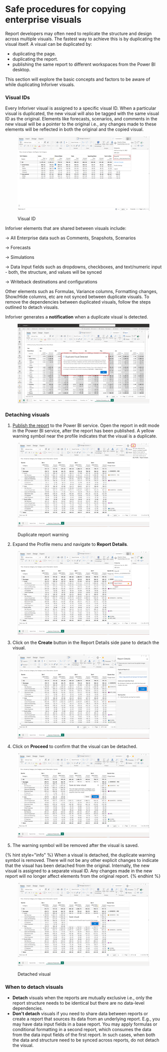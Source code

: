# Safe procedures for copying enterprise visuals

Report developers may often need to replicate the structure and design across multiple visuals. The fastest way to achieve this is by duplicating the visual itself. A visual can be duplicated by:

* duplicating the page.
* duplicating the report.
* publishing the same report to different workspaces from the Power BI desktop.

This section will explore the basic concepts and factors to be aware of while duplicating Inforiver visuals.

### Visual IDs

Every Inforiver visual is assigned to a specific visual ID. When a particular visual is duplicated, the new visual will also be tagged with the same visual ID as the original. Elements like forecasts, scenarios, and comments in the new visual will be a pointer to the original i.e., any changes made to these elements will be reflected in both the original and the copied visual.&#x20;

<figure><img src="../../.gitbook/assets/image.png" alt=""><figcaption><p>Visual ID</p></figcaption></figure>

Inforiver elements that are shared between visuals include:

\-> All Enterprise data such as Comments, Snapshots, Scenarios

\-> Forecasts

\-> Simulations

\-> Data Input fields such as dropdowns, checkboxes, and text/numeric input - both, the structure, and values will be synced

\-> Writeback destinations and configurations

Other elements such as Formulas, Variance columns, Formatting changes, Show/Hide columns, etc are not synced between duplicate visuals. To remove the dependencies between duplicated visuals, follow the steps outlined to detach visuals.

Inforiver generates a **notification** when a duplicate visual is detected.

<figure><img src="../../.gitbook/assets/image (9).png" alt=""><figcaption></figcaption></figure>

### Detaching visuals

1. [Publish the report](https://learn.microsoft.com/en-us/power-bi/create-reports/desktop-upload-desktop-files) to the Power BI service. Open the report in edit mode in the Power BI service, after the report has been published. A yellow warning symbol near the profile indicates that the visual is a duplicate.

<figure><img src="../../.gitbook/assets/image (2).png" alt=""><figcaption><p>Duplicate report warning</p></figcaption></figure>

2. Expand the Profile menu and navigate to **Report Details**.

<figure><img src="../../.gitbook/assets/image (3).png" alt=""><figcaption></figcaption></figure>

3. Click on the **Create** button in the Report Details side pane to detach the visual.

<figure><img src="../../.gitbook/assets/image (4).png" alt=""><figcaption></figcaption></figure>

4. Click on **Proceed** to confirm that the visual can be detached.

<figure><img src="../../.gitbook/assets/image (6).png" alt=""><figcaption></figcaption></figure>

5. The warning symbol will be removed after the visual is saved.

{% hint style="info" %}
When a visual is detached, the duplicate warning symbol is removed. There will not be any other explicit changes to indicate that the visual has been detached from the original. Internally, the new visual is assigned to a separate visual ID. Any changes made in the new report will no longer affect elements from the original report.
{% endhint %}

<figure><img src="../../.gitbook/assets/image (7).png" alt=""><figcaption><p>Detached visual</p></figcaption></figure>

### When to detach visuals

* **Detach** visuals when the reports are mutually exclusive i.e., only the report structure needs to be identical but there are no data-level dependencies.
* **Don't detach** visuals if you need to share data between reports or create a report that sources its data from an underlying report. E.g., you may have data input fields in a base report. You may apply formulas or conditional formatting in a second report, which consumes the data from the data input fields of the first report. In such cases, when both the data and structure need to be synced across reports, do not detach the visual.

